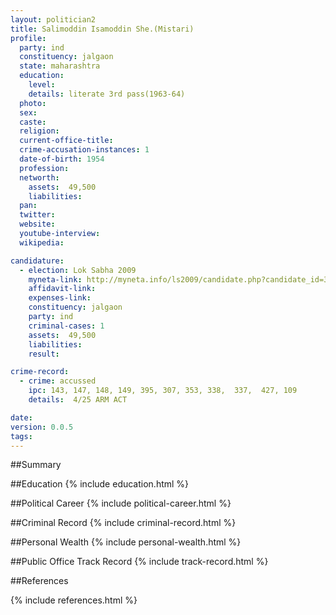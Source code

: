 ```yaml
---
layout: politician2
title: Salimoddin Isamoddin She.(Mistari)
profile: 
  party: ind
  constituency: jalgaon
  state: maharashtra
  education: 
    level: 
    details: literate 3rd pass(1963-64)
  photo: 
  sex: 
  caste: 
  religion: 
  current-office-title: 
  crime-accusation-instances: 1
  date-of-birth: 1954
  profession: 
  networth: 
    assets:  49,500
    liabilities: 
  pan: 
  twitter: 
  website: 
  youtube-interview: 
  wikipedia: 

candidature: 
  - election: Lok Sabha 2009
    myneta-link: http://myneta.info/ls2009/candidate.php?candidate_id=3468
    affidavit-link: 
    expenses-link: 
    constituency: jalgaon 
    party: ind
    criminal-cases: 1
    assets:  49,500
    liabilities: 
    result:  

crime-record: 
  - crime: accussed
    ipc: 143, 147, 148, 149, 395, 307, 353, 338,  337,  427, 109
    details:  4/25 ARM ACT  

date: 
version: 0.0.5
tags: 
---
```

##Summary


##Education
{% include education.html %}


##Political Career
{% include political-career.html %}


##Criminal Record
{% include criminal-record.html %}


##Personal Wealth
{% include personal-wealth.html %}


##Public Office Track Record
{% include track-record.html %}


##References


{% include references.html %}